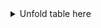 
<details>
  <summary> Unfold table here</summary>

  |   | Jan | Feb | Mar | Apr | May | Jun | Jul | Aug| Sep | Oct | Nov | Dec |
  |---:|:---:|:---:|:---:|:---:|:---:|:---:|:---:|:---:|:---:|:---:|:---:|:---:|
  [2019](https://jugit.fz-juelich.de/network-science-group/Power-Grid-Data/raw/master/Power-grid-frequency/TransNetBW/2019/2019.gz) | [01](https://jugit.fz-juelich.de/network-science-group/Power-Grid-Data/raw/master/Power-grid-frequency/TransNetBW/2019/2019_01.gz) | [02](https://jugit.fz-juelich.de/network-science-group/Power-Grid-Data/raw/master/Power-grid-frequency/TransNetBW/2019/2019_02.gz) | [03](https://jugit.fz-juelich.de/network-science-group/Power-Grid-Data/raw/master/Power-grid-frequency/TransNetBW/2019/2019_03.gz) | [04](https://jugit.fz-juelich.de/network-science-group/Power-Grid-Data/raw/master/Power-grid-frequency/TransNetBW/2019/2019_04.gz) | [05](https://jugit.fz-juelich.de/network-science-group/Power-Grid-Data/raw/master/Power-grid-frequency/TransNetBW/2019/2019_05.gz) | [06](https://jugit.fz-juelich.de/network-science-group/Power-Grid-Data/raw/master/Power-grid-frequency/TransNetBW/2019/2019_06.gz) | [07](https://jugit.fz-juelich.de/network-science-group/Power-Grid-Data/raw/master/Power-grid-frequency/TransNetBW/2019/2019_07.gz) | [08](https://jugit.fz-juelich.de/network-science-group/Power-Grid-Data/raw/master/Power-grid-frequency/TransNetBW/2019/2019_08.gz) | [09](https://jugit.fz-juelich.de/network-science-group/Power-Grid-Data/raw/master/Power-grid-frequency/TransNetBW/2019/2019_09.gz) | [10](https://jugit.fz-juelich.de/network-science-group/Power-Grid-Data/raw/master/Power-grid-frequency/TransNetBW/2019/2019_10.gz) | [11](https://jugit.fz-juelich.de/network-science-group/Power-Grid-Data/raw/master/Power-grid-frequency/TransNetBW/2019/2019_11.gz) | [12](https://jugit.fz-juelich.de/network-science-group/Power-Grid-Data/raw/master/Power-grid-frequency/TransNetBW/2019/2019_12.gz) |
  [2018](https://jugit.fz-juelich.de/network-science-group/Power-Grid-Data/raw/master/Power-grid-frequency/TransNetBW/2018/2018.gz) | [01](https://jugit.fz-juelich.de/network-science-group/Power-Grid-Data/raw/master/Power-grid-frequency/TransNetBW/2018/2018_01.gz) | [02](https://jugit.fz-juelich.de/network-science-group/Power-Grid-Data/raw/master/Power-grid-frequency/TransNetBW/2018/2018_02.gz) | [03](https://jugit.fz-juelich.de/network-science-group/Power-Grid-Data/raw/master/Power-grid-frequency/TransNetBW/2018/2018_03.gz) | [04](https://jugit.fz-juelich.de/network-science-group/Power-Grid-Data/raw/master/Power-grid-frequency/TransNetBW/2018/2018_04.gz) | [05](https://jugit.fz-juelich.de/network-science-group/Power-Grid-Data/raw/master/Power-grid-frequency/TransNetBW/2018/2018_05.gz) | [06](https://jugit.fz-juelich.de/network-science-group/Power-Grid-Data/raw/master/Power-grid-frequency/TransNetBW/2018/2018_06.gz) | [07](https://jugit.fz-juelich.de/network-science-group/Power-Grid-Data/raw/master/Power-grid-frequency/TransNetBW/2018/2018_07.gz) | [08](https://jugit.fz-juelich.de/network-science-group/Power-Grid-Data/raw/master/Power-grid-frequency/TransNetBW/2018/2018_08.gz) | [09](https://jugit.fz-juelich.de/network-science-group/Power-Grid-Data/raw/master/Power-grid-frequency/TransNetBW/2018/2018_09.gz) | [10](https://jugit.fz-juelich.de/network-science-group/Power-Grid-Data/raw/master/Power-grid-frequency/TransNetBW/2018/2018_10.gz) | [11](https://jugit.fz-juelich.de/network-science-group/Power-Grid-Data/raw/master/Power-grid-frequency/TransNetBW/2018/2018_11.gz) | [12](https://jugit.fz-juelich.de/network-science-group/Power-Grid-Data/raw/master/Power-grid-frequency/TransNetBW/2018/2018_12.gz) |
  [2017](https://jugit.fz-juelich.de/network-science-group/Power-Grid-Data/raw/master/Power-grid-frequency/TransNetBW/2017/2017.gz)  | [01](https://jugit.fz-juelich.de/network-science-group/Power-Grid-Data/raw/master/Power-grid-frequency/TransNetBW/2017/2017_01.gz) | [02](https://jugit.fz-juelich.de/network-science-group/Power-Grid-Data/raw/master/Power-grid-frequency/TransNetBW/2017/2017_02.gz) | [03](https://jugit.fz-juelich.de/network-science-group/Power-Grid-Data/raw/master/Power-grid-frequency/TransNetBW/2017/2017_03.gz) | [04](https://jugit.fz-juelich.de/network-science-group/Power-Grid-Data/raw/master/Power-grid-frequency/TransNetBW/2017/2017_04.gz) | [05](https://jugit.fz-juelich.de/network-science-group/Power-Grid-Data/raw/master/Power-grid-frequency/TransNetBW/2017/2017_05.gz) | [06](https://jugit.fz-juelich.de/network-science-group/Power-Grid-Data/raw/master/Power-grid-frequency/TransNetBW/2017/2017_06.gz) | [07](https://jugit.fz-juelich.de/network-science-group/Power-Grid-Data/raw/master/Power-grid-frequency/TransNetBW/2017/2017_07.gz) | [08](https://jugit.fz-juelich.de/network-science-group/Power-Grid-Data/raw/master/Power-grid-frequency/TransNetBW/2017/2017_08.gz) | [09](https://jugit.fz-juelich.de/network-science-group/Power-Grid-Data/raw/master/Power-grid-frequency/TransNetBW/2017/2017_09.gz) | [10](https://jugit.fz-juelich.de/network-science-group/Power-Grid-Data/raw/master/Power-grid-frequency/TransNetBW/2017/2017_10.gz) | [11](https://jugit.fz-juelich.de/network-science-group/Power-Grid-Data/raw/master/Power-grid-frequency/TransNetBW/2017/2017_11.gz) | [12](https://jugit.fz-juelich.de/network-science-group/Power-Grid-Data/raw/master/Power-grid-frequency/TransNetBW/2017/2017_12.gz) |
  [2016](https://jugit.fz-juelich.de/network-science-group/Power-Grid-Data/raw/master/Power-grid-frequency/TransNetBW/2016/2016.gz)  | [01](https://jugit.fz-juelich.de/network-science-group/Power-Grid-Data/raw/master/Power-grid-frequency/TransNetBW/2016/2016_01.gz) | [02](https://jugit.fz-juelich.de/network-science-group/Power-Grid-Data/raw/master/Power-grid-frequency/TransNetBW/2016/2016_02.gz) | [03](https://jugit.fz-juelich.de/network-science-group/Power-Grid-Data/raw/master/Power-grid-frequency/TransNetBW/2016/2016_03.gz) | [04](https://jugit.fz-juelich.de/network-science-group/Power-Grid-Data/raw/master/Power-grid-frequency/TransNetBW/2016/2016_04.gz) | [05](https://jugit.fz-juelich.de/network-science-group/Power-Grid-Data/raw/master/Power-grid-frequency/TransNetBW/2016/2016_05.gz) | [06](https://jugit.fz-juelich.de/network-science-group/Power-Grid-Data/raw/master/Power-grid-frequency/TransNetBW/2016/2016_06.gz) | [07](https://jugit.fz-juelich.de/network-science-group/Power-Grid-Data/raw/master/Power-grid-frequency/TransNetBW/2016/2016_07.gz) | [08](https://jugit.fz-juelich.de/network-science-group/Power-Grid-Data/raw/master/Power-grid-frequency/TransNetBW/2016/2016_08.gz) | [09](https://jugit.fz-juelich.de/network-science-group/Power-Grid-Data/raw/master/Power-grid-frequency/TransNetBW/2016/2016_09.gz) | [10](https://jugit.fz-juelich.de/network-science-group/Power-Grid-Data/raw/master/Power-grid-frequency/TransNetBW/2016/2016_10.gz) | [11](https://jugit.fz-juelich.de/network-science-group/Power-Grid-Data/raw/master/Power-grid-frequency/TransNetBW/2016/2016_11.gz) | [12](https://jugit.fz-juelich.de/network-science-group/Power-Grid-Data/raw/master/Power-grid-frequency/TransNetBW/2016/2016_12.gz) |
  [2015](https://jugit.fz-juelich.de/network-science-group/Power-Grid-Data/raw/master/Power-grid-frequency/TransNetBW/2015/2015.gz)  | [01](https://jugit.fz-juelich.de/network-science-group/Power-Grid-Data/raw/master/Power-grid-frequency/TransNetBW/2015/2015_01.gz) | [02](https://jugit.fz-juelich.de/network-science-group/Power-Grid-Data/raw/master/Power-grid-frequency/TransNetBW/2015/2015_02.gz) | [03](https://jugit.fz-juelich.de/network-science-group/Power-Grid-Data/raw/master/Power-grid-frequency/TransNetBW/2015/2015_03.gz) | [04](https://jugit.fz-juelich.de/network-science-group/Power-Grid-Data/raw/master/Power-grid-frequency/TransNetBW/2015/2015_04.gz) | [05](https://jugit.fz-juelich.de/network-science-group/Power-Grid-Data/raw/master/Power-grid-frequency/TransNetBW/2015/2015_05.gz) | [06](https://jugit.fz-juelich.de/network-science-group/Power-Grid-Data/raw/master/Power-grid-frequency/TransNetBW/2015/2015_06.gz) | [07](https://jugit.fz-juelich.de/network-science-group/Power-Grid-Data/raw/master/Power-grid-frequency/TransNetBW/2015/2015_07.gz) | [08](https://jugit.fz-juelich.de/network-science-group/Power-Grid-Data/raw/master/Power-grid-frequency/TransNetBW/2015/2015_08.gz) | [09](https://jugit.fz-juelich.de/network-science-group/Power-Grid-Data/raw/master/Power-grid-frequency/TransNetBW/2015/2015_09.gz) | [10](https://jugit.fz-juelich.de/network-science-group/Power-Grid-Data/raw/master/Power-grid-frequency/TransNetBW/2015/2015_10.gz) | [11](https://jugit.fz-juelich.de/network-science-group/Power-Grid-Data/raw/master/Power-grid-frequency/TransNetBW/2015/2015_11.gz) | [12](https://jugit.fz-juelich.de/network-science-group/Power-Grid-Data/raw/master/Power-grid-frequency/TransNetBW/2015/2015_12.gz) |
  [2014](https://jugit.fz-juelich.de/network-science-group/Power-Grid-Data/raw/master/Power-grid-frequency/TransNetBW/2014/2014.gz)  | [01](https://jugit.fz-juelich.de/network-science-group/Power-Grid-Data/raw/master/Power-grid-frequency/TransNetBW/2014/2014_01.gz) | [02](https://jugit.fz-juelich.de/network-science-group/Power-Grid-Data/raw/master/Power-grid-frequency/TransNetBW/2014/2014_02.gz) | [03](https://jugit.fz-juelich.de/network-science-group/Power-Grid-Data/raw/master/Power-grid-frequency/TransNetBW/2014/2014_03.gz) | [04](https://jugit.fz-juelich.de/network-science-group/Power-Grid-Data/raw/master/Power-grid-frequency/TransNetBW/2014/2014_04.gz) | [05](https://jugit.fz-juelich.de/network-science-group/Power-Grid-Data/raw/master/Power-grid-frequency/TransNetBW/2014/2014_05.gz) | [06](https://jugit.fz-juelich.de/network-science-group/Power-Grid-Data/raw/master/Power-grid-frequency/TransNetBW/2014/2014_06.gz) | [07](https://jugit.fz-juelich.de/network-science-group/Power-Grid-Data/raw/master/Power-grid-frequency/TransNetBW/2014/2014_07.gz) | [08](https://jugit.fz-juelich.de/network-science-group/Power-Grid-Data/raw/master/Power-grid-frequency/TransNetBW/2014/2014_08.gz) | [09](https://jugit.fz-juelich.de/network-science-group/Power-Grid-Data/raw/master/Power-grid-frequency/TransNetBW/2014/2014_09.gz) | [10](https://jugit.fz-juelich.de/network-science-group/Power-Grid-Data/raw/master/Power-grid-frequency/TransNetBW/2014/2014_10.gz) | [11](https://jugit.fz-juelich.de/network-science-group/Power-Grid-Data/raw/master/Power-grid-frequency/TransNetBW/2014/2014_11.gz) | [12](https://jugit.fz-juelich.de/network-science-group/Power-Grid-Data/raw/master/Power-grid-frequency/TransNetBW/2014/2014_12.gz) |

</details>
